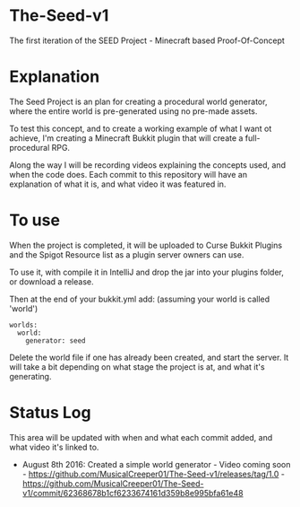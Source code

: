 # The-Seed-v1

The first iteration of the SEED Project - Minecraft based Proof-Of-Concept 

# Explanation

The Seed Project is an plan for creating a procedural world generator, where the entire world is pre-generated using no pre-made assets. 

To test this concept, and to create a working example of what I want ot achieve, I'm creating a Minecraft Bukkit plugin that will create a full-procedural RPG.

Along the way I will be recording videos explaining the concepts used, and when the code does. Each commit to this repository will have an explanation of what it is, and what video it was featured in.

# To use
When the project is completed, it will be uploaded to Curse Bukkit Plugins and the Spigot Resource list as a plugin server owners can use.

To use it, with compile it in IntelliJ and drop the jar into your plugins folder, or download a release. 

Then at the end of your bukkit.yml add: (assuming your world is called 'world')
```
worlds:
  world:
    generator: seed
```

Delete the world file if one has already been created, and start the server. It will take a bit depending on what stage the project is at, and what it's generating.

# Status Log
This area will be updated with when and what each commit added, and what video it's linked to.

* August 8th 2016: Created a simple world generator - Video coming soon - https://github.com/MusicalCreeper01/The-Seed-v1/releases/tag/1.0 - https://github.com/MusicalCreeper01/The-Seed-v1/commit/62368678b1cf6233674161d359b8e995bfa61e48
